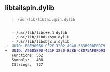 ## libtailspin.dylib

> `/usr/lib/libtailspin.dylib`

```diff

   - /usr/lib/libc++.1.dylib
   - /usr/lib/libdscsym.dylib
   - /usr/lib/libobjc.A.dylib
-  UUID: BBE90086-CE2F-3202-A948-363B900EED79
+  UUID: A96D5E9D-421F-3250-B3BE-C8075AF0FD93
   Functions: 552
   Symbols:   488
   CStrings:  727

```
